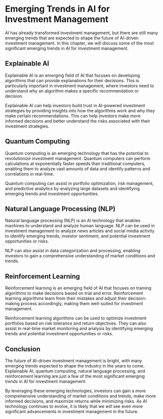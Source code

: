 Emerging Trends in AI for Investment Management
===============================================================================================================================

AI has already transformed investment management, but there are still many emerging trends that are expected to shape the future of AI-driven investment management. In this chapter, we will discuss some of the most significant emerging trends in AI for investment management.

Explainable AI
--------------

Explainable AI is an emerging field of AI that focuses on developing algorithms that can provide explanations for their decisions. This is particularly important in investment management, where investors need to understand why an algorithm makes a specific recommendation or decision.

Explainable AI can help investors build trust in AI-powered investment strategies by providing insights into how the algorithms work and why they make certain recommendations. This can help investors make more informed decisions and better understand the risks associated with their investment strategies.

Quantum Computing
-----------------

Quantum computing is an emerging technology that has the potential to revolutionize investment management. Quantum computers can perform calculations at exponentially faster speeds than traditional computers, enabling them to analyze vast amounts of data and identify patterns and correlations in real-time.

Quantum computing can assist in portfolio optimization, risk management, and predictive analytics by analyzing large datasets and identifying emerging trends and investment opportunities.

Natural Language Processing (NLP)
---------------------------------

Natural language processing (NLP) is an AI technology that enables machines to understand and analyze human language. NLP can be used in investment management to analyze news articles and social media activity to identify emerging trends, investor sentiment, and potential investment opportunities or risks.

NLP can also assist in data categorization and processing, enabling investors to gain a comprehensive understanding of market conditions and trends.

Reinforcement Learning
----------------------

Reinforcement learning is an emerging field of AI that focuses on training algorithms to make decisions based on trial and error. Reinforcement learning algorithms learn from their mistakes and adjust their decision-making process accordingly, making them well-suited for investment management.

Reinforcement learning algorithms can be used to optimize investment portfolios based on risk tolerance and return objectives. They can also assist in real-time market monitoring and analysis by identifying emerging trends and potential investment opportunities or risks.

Conclusion
----------

The future of AI-driven investment management is bright, with many emerging trends expected to shape the industry in the years to come. Explainable AI, quantum computing, natural language processing, and reinforcement learning are just a few of the most significant emerging trends in AI for investment management.

By leveraging these emerging technologies, investors can gain a more comprehensive understanding of market conditions and trends, make more informed decisions, and maximize returns while minimizing risks. As AI technology continues to evolve, it is likely that we will see even more significant advancements in investment management in the future.
